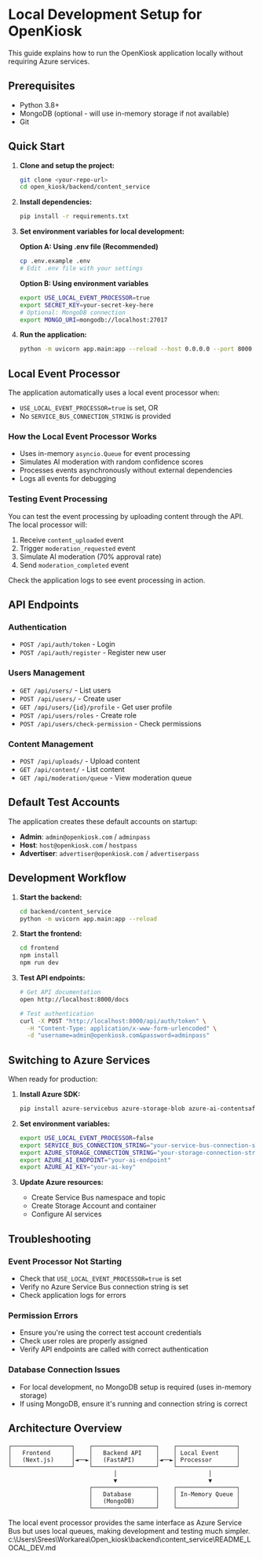 # Local Development Setup for OpenKiosk

This guide explains how to run the OpenKiosk application locally without requiring Azure services.

## Prerequisites

- Python 3.8+
- MongoDB (optional - will use in-memory storage if not available)
- Git

## Quick Start

1. **Clone and setup the project:**
   ```bash
   git clone <your-repo-url>
   cd open_kiosk/backend/content_service
   ```

2. **Install dependencies:**
   ```bash
   pip install -r requirements.txt
   ```

3. **Set environment variables for local development:**

   **Option A: Using .env file (Recommended)**
   ```bash
   cp .env.example .env
   # Edit .env file with your settings
   ```

   **Option B: Using environment variables**
   ```bash
   export USE_LOCAL_EVENT_PROCESSOR=true
   export SECRET_KEY=your-secret-key-here
   # Optional: MongoDB connection
   export MONGO_URI=mongodb://localhost:27017
   ```

4. **Run the application:**
   ```bash
   python -m uvicorn app.main:app --reload --host 0.0.0.0 --port 8000
   ```

## Local Event Processor

The application automatically uses a local event processor when:
- `USE_LOCAL_EVENT_PROCESSOR=true` is set, OR
- No `SERVICE_BUS_CONNECTION_STRING` is provided

### How the Local Event Processor Works

- Uses in-memory `asyncio.Queue` for event processing
- Simulates AI moderation with random confidence scores
- Processes events asynchronously without external dependencies
- Logs all events for debugging

### Testing Event Processing

You can test the event processing by uploading content through the API. The local processor will:

1. Receive `content_uploaded` event
2. Trigger `moderation_requested` event
3. Simulate AI moderation (70% approval rate)
4. Send `moderation_completed` event

Check the application logs to see event processing in action.

## API Endpoints

### Authentication
- `POST /api/auth/token` - Login
- `POST /api/auth/register` - Register new user

### Users Management
- `GET /api/users/` - List users
- `POST /api/users/` - Create user
- `GET /api/users/{id}/profile` - Get user profile
- `POST /api/users/roles` - Create role
- `POST /api/users/check-permission` - Check permissions

### Content Management
- `POST /api/uploads/` - Upload content
- `GET /api/content/` - List content
- `GET /api/moderation/queue` - View moderation queue

## Default Test Accounts

The application creates these default accounts on startup:

- **Admin**: `admin@openkiosk.com` / `adminpass`
- **Host**: `host@openkiosk.com` / `hostpass`
- **Advertiser**: `advertiser@openkiosk.com` / `advertiserpass`

## Development Workflow

1. **Start the backend:**
   ```bash
   cd backend/content_service
   python -m uvicorn app.main:app --reload
   ```

2. **Start the frontend:**
   ```bash
   cd frontend
   npm install
   npm run dev
   ```

3. **Test API endpoints:**
   ```bash
   # Get API documentation
   open http://localhost:8000/docs

   # Test authentication
   curl -X POST "http://localhost:8000/api/auth/token" \
     -H "Content-Type: application/x-www-form-urlencoded" \
     -d "username=admin@openkiosk.com&password=adminpass"
   ```

## Switching to Azure Services

When ready for production:

1. **Install Azure SDK:**
   ```bash
   pip install azure-servicebus azure-storage-blob azure-ai-contentsafety
   ```

2. **Set environment variables:**
   ```bash
   export USE_LOCAL_EVENT_PROCESSOR=false
   export SERVICE_BUS_CONNECTION_STRING="your-service-bus-connection-string"
   export AZURE_STORAGE_CONNECTION_STRING="your-storage-connection-string"
   export AZURE_AI_ENDPOINT="your-ai-endpoint"
   export AZURE_AI_KEY="your-ai-key"
   ```

3. **Update Azure resources:**
   - Create Service Bus namespace and topic
   - Create Storage Account and container
   - Configure AI services

## Troubleshooting

### Event Processor Not Starting
- Check that `USE_LOCAL_EVENT_PROCESSOR=true` is set
- Verify no Azure Service Bus connection string is set
- Check application logs for errors

### Permission Errors
- Ensure you're using the correct test account credentials
- Check user roles are properly assigned
- Verify API endpoints are called with correct authentication

### Database Connection Issues
- For local development, no MongoDB setup is required (uses in-memory storage)
- If using MongoDB, ensure it's running and connection string is correct

## Architecture Overview

```
┌─────────────────┐    ┌──────────────────┐    ┌─────────────────┐
│   Frontend      │    │   Backend API    │    │ Local Event     │
│   (Next.js)     │◄──►│   (FastAPI)      │◄──►│ Processor       │
└─────────────────┘    └──────────────────┘    └─────────────────┘
                              │                          │
                              ▼                          ▼
                       ┌──────────────────┐    ┌─────────────────┐
                       │   Database       │    │ In-Memory Queue │
                       │   (MongoDB)      │    │                 │
                       └──────────────────┘    └─────────────────┘
```

The local event processor provides the same interface as Azure Service Bus but uses local queues, making development and testing much simpler.</content>
<parameter name="filePath">c:\Users\Srees\Workarea\Open_kiosk\backend\content_service\README_LOCAL_DEV.md
